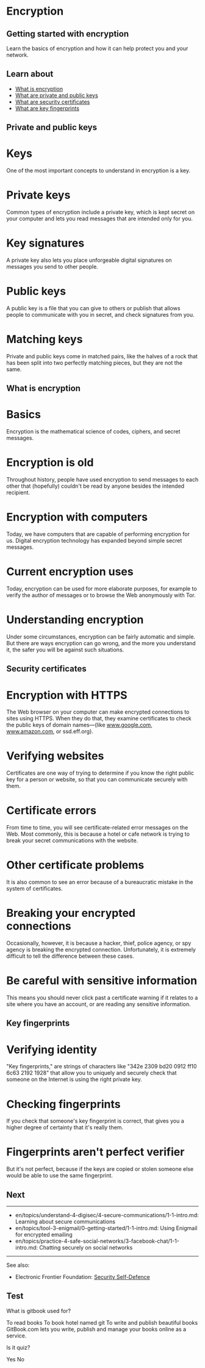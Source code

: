 # Encryption
## Getting started with encryption

Learn the basics of encryption and how it can help protect you and your network.



## Learn about

- [What is encryption](en/topics/understand-4-digisec/1-encryption/3-1-learn.md)
- [What are private and public keys](en/topics/understand-4-digisec/1-encryption/3-2-learn.md)
- [What are security certificates](en/topics/understand-4-digisec/1-encryption/3-3-learn.md)
- [What are key fingerprints](en/topics/understand-4-digisec/1-encryption/3-4-learn.md)



## Private and public keys

# Keys
One of the most important concepts to understand in encryption is a key.
<br>
# Private keys
Common types of encryption include a private key, which is kept secret on your computer and lets you read messages that are intended only for you.
<br>
# Key signatures
A private key also lets you place unforgeable digital signatures on messages you send to other people.
<br>
# Public keys
A public key is a file that you can give to others or publish that allows people to communicate with you in secret, and check signatures from you.
<br>
# Matching keys
Private and public keys come in matched pairs, like the halves of a rock that has been split into two perfectly matching pieces, but they are not the same.



## What is encryption

# Basics
Encryption is the mathematical science of codes, ciphers, and secret messages.
<br>
# Encryption is old
Throughout history, people have used encryption to send messages to each other that (hopefully) couldn't be read by anyone besides the intended recipient.
<br>
# Encryption with computers
Today, we have computers that are capable of performing encryption for us. Digital encryption technology has expanded beyond simple secret messages.
<br>
# Current encryption uses
Today, encryption can be used for more elaborate purposes, for example to verify the author of messages or to browse the Web anonymously with Tor.
<br>
# Understanding encryption
Under some circumstances, encryption can be fairly automatic and simple. But there are ways encryption can go wrong, and the more you understand it, the safer you will be against such situations.



## Security certificates

# Encryption with HTTPS
The Web browser on your computer can make encrypted connections to sites using HTTPS. When they do that, they examine certificates to check the public keys of domain names—(like www.google.com, www.amazon.com, or ssd.eff.org).
<br>
# Verifying websites
Certificates are one way of trying to determine if you know the right public key for a person or website, so that you can communicate securely with them.
<br>
# Certificate errors
From time to time, you will see certificate-related error messages on the Web. Most commonly, this is because a hotel or cafe network is trying to break your secret communications with the website.
<br>
# Other certificate problems
It is also common to see an error because of a bureaucratic mistake in the system of certificates.
<br>
# Breaking your encrypted connections
Occasionally, however, it is because a hacker, thief, police agency, or spy agency is breaking the encrypted connection. Unfortunately, it is extremely difficult to tell the difference between these cases.
<br>
# Be careful with sensitive information
This means you should never click past a certificate warning if it relates to a site where you have an account, or are reading any sensitive information.



## Key fingerprints

# Verifying identity
"Key fingerprints," are strings of characters like "342e 2309 bd20 0912 ff10 6c63 2192 1928" that allow you to uniquely and securely check that someone on the Internet is using the right private key.
<br>
# Checking fingerprints
If you check that someone's key fingerprint is correct, that gives you a higher degree of certainty that it's really them.
<br>
# Fingerprints aren't perfect verifier
But it's not perfect, because if the keys are copied or stolen someone else would be able to use the same fingerprint.



## Next

---
- en/topics/understand-4-digisec/4-secure-communications/1-1-intro.md: Learning about secure communications
- en/topics/tool-3-enigmail/0-getting-started/1-1-intro.md: Using Enigmail for encrypted emailing
- en/topics/practice-4-safe-social-networks/3-facebook-chat/1-1-intro.md: Chatting securely on social networks
---
See also:
- Electronic Frontier Foundation: [Security Self-Defence](https://ssd.eff.org/en/module/what-encryption)



## Test

<quiz name="Gitbook Quiz">
    <question multiple>
        <p>What is gitbook used for?</p>
        <answer correct>To read books</answer>
        <answer>To book hotel named git</answer>
        <answer correct>To write and publish beautiful books</answer>
        <explanation>GitBook.com lets you write, publish and manage your books online as a service.</explanation>
    </question>
    <question>
        <p>Is it quiz?</p>
        <answer correct>Yes</answer>
        <answer>No</answer>
    </question>
</quiz>


